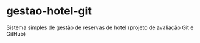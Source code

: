 # gestao-hotel-git
Sistema simples de gestão de reservas de hotel (projeto de avaliação Git e GitHub)
